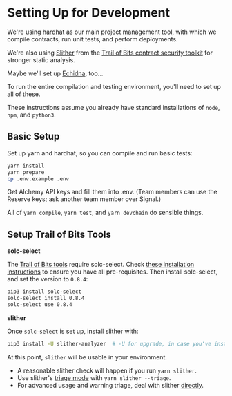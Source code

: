 # Setting Up for Development

We're using [hardhat](hardhat.org) as our main project management tool, with which we compile contracts, run unit tests, and perform deployments.

We're also using [Slither][] from the [Trail of Bits contract security toolkit][tob-suite] for stronger static analysis.

Maybe we'll set up [Echidna][], too...

To run the entire compilation and testing environment, you'll need to set up all of these.

[echidna]: https://github.com/crytic/echidna
[slither]: https://github.com/crytic/slither
[tob-suite]: https://blog.trailofbits.com/2018/03/23/use-our-suite-of-ethereum-security-tools/

These instructions assume you already have standard installations of `node`, `npm`, and `python3`.

## Basic Setup

Set up yarn and hardhat, so you can compile and run basic tests:

```bash
yarn install
yarn prepare
cp .env.example .env
```

Get Alchemy API keys and fill them into .env. (Team members can use the Reserve keys; ask another team member over Signal.)

All of `yarn compile`, `yarn test`, and `yarn devchain` do sensible things.

## Setup Trail of Bits Tools

**solc-select**

The [Trail of Bits tools][tob-suite] require solc-select. Check [these installation instructions](https://github.com/crytic/solc-select) to ensure you have all pre-requisites. Then install solc-select, and set the version to `0.8.4`:

```bash
pip3 install solc-select
solc-select install 0.8.4
solc-select use 0.8.4
```

**slither**

Once `solc-select` is set up, install slither with:

```bash
pip3 install -U slither-analyzer  # -U for upgrade, in case you've installed an old version.
```

At this point, `slither` will be usable in your environment.

- A reasonable slither check will happen if you run `yarn slither`.
- Use slither's [triage mode][] with `yarn slither --triage`.
- For advanced usage and warning triage, deal with slither [directly][slither usage].

[triage mode]: https://github.com/crytic/slither/wiki/Usage#triage-mode-1
[slither usage]: https://github.com/crytic/slither/wiki/Usage

